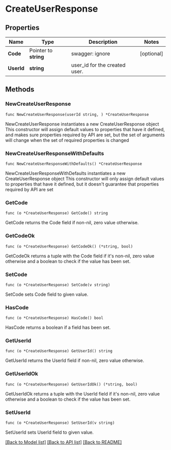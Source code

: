 # CreateUserResponse

## Properties

Name | Type | Description | Notes
------------ | ------------- | ------------- | -------------
**Code** | Pointer to **string** | swagger: ignore | [optional] 
**UserId** | **string** | user_id for the created user. | 

## Methods

### NewCreateUserResponse

`func NewCreateUserResponse(userId string, ) *CreateUserResponse`

NewCreateUserResponse instantiates a new CreateUserResponse object
This constructor will assign default values to properties that have it defined,
and makes sure properties required by API are set, but the set of arguments
will change when the set of required properties is changed

### NewCreateUserResponseWithDefaults

`func NewCreateUserResponseWithDefaults() *CreateUserResponse`

NewCreateUserResponseWithDefaults instantiates a new CreateUserResponse object
This constructor will only assign default values to properties that have it defined,
but it doesn't guarantee that properties required by API are set

### GetCode

`func (o *CreateUserResponse) GetCode() string`

GetCode returns the Code field if non-nil, zero value otherwise.

### GetCodeOk

`func (o *CreateUserResponse) GetCodeOk() (*string, bool)`

GetCodeOk returns a tuple with the Code field if it's non-nil, zero value otherwise
and a boolean to check if the value has been set.

### SetCode

`func (o *CreateUserResponse) SetCode(v string)`

SetCode sets Code field to given value.

### HasCode

`func (o *CreateUserResponse) HasCode() bool`

HasCode returns a boolean if a field has been set.

### GetUserId

`func (o *CreateUserResponse) GetUserId() string`

GetUserId returns the UserId field if non-nil, zero value otherwise.

### GetUserIdOk

`func (o *CreateUserResponse) GetUserIdOk() (*string, bool)`

GetUserIdOk returns a tuple with the UserId field if it's non-nil, zero value otherwise
and a boolean to check if the value has been set.

### SetUserId

`func (o *CreateUserResponse) SetUserId(v string)`

SetUserId sets UserId field to given value.



[[Back to Model list]](../README.md#documentation-for-models) [[Back to API list]](../README.md#documentation-for-api-endpoints) [[Back to README]](../README.md)


